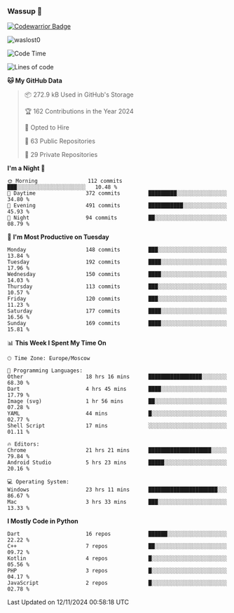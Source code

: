 ### Wassup 👋

[![Codewarrior Badge](https://www.codewars.com/users/waslost/badges/small)](https://www.codewars.com/users/waslost)

<p align="left"> <img src="https://komarev.com/ghpvc/?username=waslost0" alt="waslost0" /></p>

<!--START_SECTION:waka-->
![Code Time](http://img.shields.io/badge/Code%20Time-5%2C035%20hrs%2059%20mins-blue)

![Lines of code](https://img.shields.io/badge/From%20Hello%20World%20I%27ve%20Written-1.5%20million%20lines%20of%20code-blue)

**🐱 My GitHub Data** 

> 📦 272.9 kB Used in GitHub's Storage 
 > 
> 🏆 162 Contributions in the Year 2024
 > 
> 💼 Opted to Hire
 > 
> 📜 63 Public Repositories 
 > 
> 🔑 29 Private Repositories 
 > 
**I'm a Night 🦉** 

```text
🌞 Morning                112 commits         ███░░░░░░░░░░░░░░░░░░░░░░   10.48 % 
🌆 Daytime                372 commits         █████████░░░░░░░░░░░░░░░░   34.80 % 
🌃 Evening                491 commits         ███████████░░░░░░░░░░░░░░   45.93 % 
🌙 Night                  94 commits          ██░░░░░░░░░░░░░░░░░░░░░░░   08.79 % 
```
📅 **I'm Most Productive on Tuesday** 

```text
Monday                   148 commits         ███░░░░░░░░░░░░░░░░░░░░░░   13.84 % 
Tuesday                  192 commits         ████░░░░░░░░░░░░░░░░░░░░░   17.96 % 
Wednesday                150 commits         ████░░░░░░░░░░░░░░░░░░░░░   14.03 % 
Thursday                 113 commits         ███░░░░░░░░░░░░░░░░░░░░░░   10.57 % 
Friday                   120 commits         ███░░░░░░░░░░░░░░░░░░░░░░   11.23 % 
Saturday                 177 commits         ████░░░░░░░░░░░░░░░░░░░░░   16.56 % 
Sunday                   169 commits         ████░░░░░░░░░░░░░░░░░░░░░   15.81 % 
```


📊 **This Week I Spent My Time On** 

```text
🕑︎ Time Zone: Europe/Moscow

💬 Programming Languages: 
Other                    18 hrs 16 mins      █████████████████░░░░░░░░   68.30 % 
Dart                     4 hrs 45 mins       ████░░░░░░░░░░░░░░░░░░░░░   17.79 % 
Image (svg)              1 hr 56 mins        ██░░░░░░░░░░░░░░░░░░░░░░░   07.28 % 
YAML                     44 mins             █░░░░░░░░░░░░░░░░░░░░░░░░   02.77 % 
Shell Script             17 mins             ░░░░░░░░░░░░░░░░░░░░░░░░░   01.11 % 

🔥 Editors: 
Chrome                   21 hrs 21 mins      ████████████████████░░░░░   79.84 % 
Android Studio           5 hrs 23 mins       █████░░░░░░░░░░░░░░░░░░░░   20.16 % 

💻 Operating System: 
Windows                  23 hrs 11 mins      ██████████████████████░░░   86.67 % 
Mac                      3 hrs 33 mins       ███░░░░░░░░░░░░░░░░░░░░░░   13.33 % 
```

**I Mostly Code in Python** 

```text
Dart                     16 repos            ██████░░░░░░░░░░░░░░░░░░░   22.22 % 
C++                      7 repos             ██░░░░░░░░░░░░░░░░░░░░░░░   09.72 % 
Kotlin                   4 repos             █░░░░░░░░░░░░░░░░░░░░░░░░   05.56 % 
PHP                      3 repos             █░░░░░░░░░░░░░░░░░░░░░░░░   04.17 % 
JavaScript               2 repos             █░░░░░░░░░░░░░░░░░░░░░░░░   02.78 % 
```




 Last Updated on 12/11/2024 00:58:18 UTC
<!--END_SECTION:waka-->

